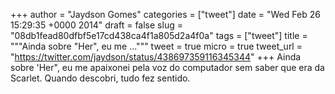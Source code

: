 
+++
author = "Jaydson Gomes"
categories = ["tweet"]
date = "Wed Feb 26 15:29:35 +0000 2014"
draft = false
slug = "08db1fead80dfbf5e17cd438ca4f1a805d2a4f0a"
tags = ["tweet"]
title = """Ainda sobre "Her", eu me ..."""
tweet = true
micro = true
tweet_url = "https://twitter.com/jaydson/status/438697359116345344"
+++
Ainda sobre 'Her", eu me apaixonei pela voz do computador sem saber que era da Scarlet. Quando descobri, tudo fez sentido.
